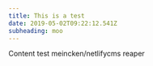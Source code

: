```yaml
---
title: This is a test
date: 2019-05-02T09:22:12.541Z
subheading: moo
---
```

Content test meincken/netlifycms reaper
